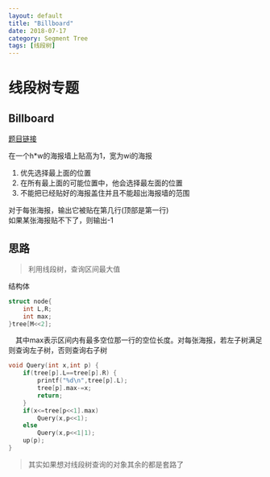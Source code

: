 ```yaml
---
layout: default
title: "Billboard"
date: 2018-07-17
category: Segment Tree
tags: [线段树]
---
```


# 线段树专题

## Billboard

[题目链接](https://cn.vjudge.net/problem/HDU-2795#author=Purity)  

在一个h*w的海报墙上贴高为1，宽为wi的海报

1. 优先选择最上面的位置  
2. 在所有最上面的可能位置中，他会选择最左面的位置
3. 不能把已经贴好的海报盖住并且不能超出海报墙的范围

对于每张海报，输出它被贴在第几行(顶部是第一行)  
如果某张海报贴不下了，则输出-1  

## 思路

>利用线段树，查询区间最大值

结构体

```cpp
struct node{
    int L,R;
    int max;
}tree[M<<2];
```

&emsp;其中max表示区间内有最多空位那一行的空位长度。对每张海报，若左子树满足则查询左子树，否则查询右子树

```cpp
void Query(int x,int p) {
	if(tree[p].L==tree[p].R) {
		printf("%d\n",tree[p].L);
		tree[p].max-=x;
		return;
	}
	if(x<=tree[p<<1].max)
		Query(x,p<<1);
	else
		Query(x,p<<1|1);
	up(p);
}
```

>其实如果想对线段树查询的对象其余的都是套路了